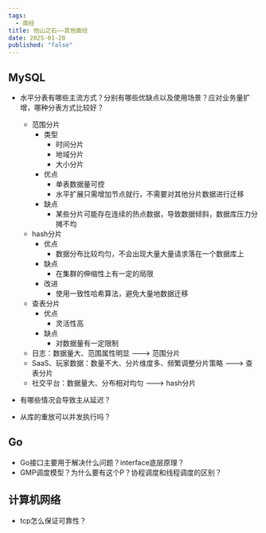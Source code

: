 ```yaml
---
tags:
  - 面经
title: 他山之石——其他面经
date: 2025-01-20
published: "false"
---
```


## MySQL
- 水平分表有哪些主流方式？分别有哪些优缺点以及使用场景？应对业务量扩增，哪种分表方式比较好？
	- 范围分片
		- 类型
			- 时间分片
			- 地域分片
			- 大小分片
		- 优点
			- 单表数据量可控
			- 水平扩展只需增加节点就行，不需要对其他分片数据进行迁移
		- 缺点
			- 某些分片可能存在连续的热点数据，导致数据倾斜，数据库压力分摊不均
	- hash分片
		- 优点
			- 数据分布比较均匀，不会出现大量大量请求落在一个数据库上
		- 缺点
			- 在集群的伸缩性上有一定的局限
		- 改进
			- 使用一致性哈希算法，避免大量地数据迁移
	- 查表分片
		- 优点
			- 灵活性高
		- 缺点
			- 对数据量有一定限制
	- 日志：数据量大、范围属性明显 ---> 范围分片
	- SaaS、玩家数据：数量不大、分片维度多、频繁调整分片策略 ---> 查表分片
	- 社交平台：数据量大、分布相对均匀 ---> hash分片
	
- 有哪些情况会导致主从延迟？
- 从库的重放可以并发执行吗？

## Go
- Go接口主要用于解决什么问题？interface底层原理？
- GMP调度模型？为什么要有这个P？协程调度和线程调度的区别？


## 计算机网络
- tcp怎么保证可靠性？